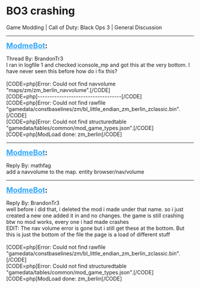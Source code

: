 # BO3 crashing
Game Modding | Call of Duty: Black Ops 3 | General Discussion

---
<strong style="font-size: 1.4em;"><span style="text-decoration: underline;text-decoration-color: #34a7f9;"><span style="color:#34a7f9;">ModmeBot</span></span>:</strong>

<p>Thread By: BrandonTr3<br />I ran in logfile 1 and checked iconsole_mp and got this at the very bottom. I have never seen this before how do i fix this?<br /> <br />[CODE=php]Error: Could not find navvolume &quot;maps/zm/zm_berlin_navvolume&quot;.[/CODE]<br />[CODE=php]-----------------------------------[/CODE]<br />[CODE=php]Error: Could not find rawfile &quot;gamedata/constbaselines/zm/bl_little_endian_zm_berlin_zclassic.bin&quot;.[/CODE]<br />[CODE=php]Error: Could not find structuredtable &quot;gamedata/tables/common/mod_game_types.json&quot;.[/CODE]<br />[CODE=php]ModLoad done: zm_berlin[/CODE]</p>

---
<strong style="font-size: 1.4em;"><span style="text-decoration: underline;text-decoration-color: #34a7f9;"><span style="color:#34a7f9;">ModmeBot</span></span>:</strong>

<p>Reply By: mathfag<br />add a navvolume to the map. entity browser/nav/volume</p>

---
<strong style="font-size: 1.4em;"><span style="text-decoration: underline;text-decoration-color: #34a7f9;"><span style="color:#34a7f9;">ModmeBot</span></span>:</strong>

<p>Reply By: BrandonTr3<br />well before i did that, i deleted the mod i made under that name. so i just created a new one added it in and no changes. the game is still crashing<br />btw no mod works, every one i had made crashes<br />EDIT: The nav volume error is gone but i still get these at the bottom. But this is just the bottom of the file the page is a load of different stuff<br /> <br />[CODE=php]Error: Could not find rawfile &quot;gamedata/constbaselines/zm/bl_little_endian_zm_berlin_zclassic.bin&quot;.[/CODE]<br />[CODE=php]Error: Could not find structuredtable &quot;gamedata/tables/common/mod_game_types.json&quot;.[/CODE]<br />[CODE=php]ModLoad done: zm_berlin[/CODE]</p>
